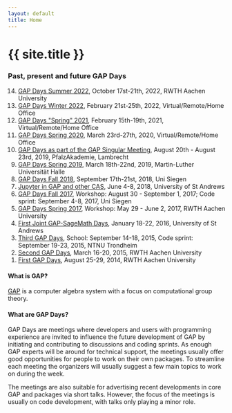 ```yaml
---
layout: default
title: Home
---
```


# {{ site.title }}

### Past, present and future GAP Days

<ol reversed>
<li><a href="/gapdays2022-summer">GAP Days Summer 2022</a>, October 17st-21th, 2022, RWTH Aachen University</li>
<li><a href="/gapdays2022-winter">GAP Days Winter 2022</a>, February 21st-25th, 2022, Virtual/Remote/Home Office</li>
<li><a href="/gapdays2021-spring">GAP Days "Spring" 2021</a>, February 15th-19th, 2021, Virtual/Remote/Home Office</li>
<li><a href="/gapdays2020-spring">GAP Days Spring 2020</a>, March 23rd-27th, 2020, Virtual/Remote/Home Office</li>
<li><a href="https://opendreamkit.org/meetings/2019-04-02-GAPSingularMeeting/">GAP Days as part of the GAP Singular Meeting</a>, August 20th - August 23rd, 2019, PfalzAkademie, Lambrecht</li>
<li><a href="/gapdays2019-spring/">GAP Days Spring 2019</a>, March 18th-22nd, 2019, Martin-Luther Universität Halle</li>
<li><a href="/gapdays2018-fall/">GAP Days Fall 2018</a>, September 17th-21st, 2018, Uni Siegen</li>
<li><a href="/gap-jupyter-days2018/">Jupyter in GAP and other CAS</a>, June 4-8, 2018, University of St Andrews</li>
<li><a href="/gapdays2017-fall/">GAP Days Fall 2017</a>, Workshop: August 30 - September 1, 2017; Code sprint: September 4-8, 2017, Uni Siegen</li>
<li><a href="/gapdays2017-spring/">GAP Days Spring 2017</a>, Workshop: May 29 - June 2, 2017, RWTH Aachen University</li>
<li><a href="/gap-sage-days2016/">First Joint GAP-SageMath Days</a>, January 18-22, 2016, University of St Andrews</li>
<li><a href="/gapdays2015-fall/">Third GAP Days</a>, School: September 14-18, 2015, Code sprint: September 19-23, 2015, NTNU Trondheim</li>
<li><a href="/gapdays2015-spring/">Second GAP Days</a>, March 16-20, 2015, RWTH Aachen University</li>
<li><a href="/gapdays2014/">First GAP Days</a>, August 25-29, 2014, RWTH Aachen University</li>
</ol>

#### What is GAP?

[GAP](https://www.gap-system.org/) is a computer algebra system with a focus
on computational group theory.

#### What are GAP Days?

GAP Days are meetings where developers and users with
 programming experience are invited to
influence the future development of GAP by initiating and contributing to
discussions and coding sprints. As enough GAP experts will be around for
technical support, the meetings usually offer good opportunities for
people to work on their own packages. To streamline each meeting the
organizers will usually suggest a few main topics to work on during the
week.

The meetings are also suitable for advertising recent developments in core GAP
and packages via short talks. However, the focus of the meetings is usually on
code development, with talks only playing a minor role.

